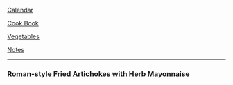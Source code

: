 [Calendar]()   

[Cook Book]()   

[Vegetables]()   

[Notes]()   

-----    

### [Roman-style Fried Artichokes with Herb Mayonnaise](https://eatlittlebird.com/roman-style-fried-artichokes-carciofi-alla-giudia/)   

